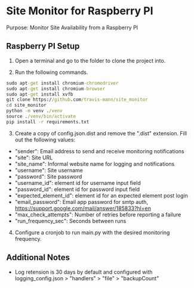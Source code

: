 # Site Monitor for Raspberry PI
Purpose: Monitor Site Availability from a Raspberry PI

## Raspberry PI Setup
1. Open a terminal and go to the folder to clone the project into.

2. Run the following commands.
```cmd
sudo apt-get install chromium-chromedriver
sudo apt-get install chromium-browser
sudo apt-get install xvfb
git clone https://github.com/travis-mann/site_monitor
cd site_monitor
python -m venv ./venv
source ./venv/bin/activate
pip install -r requirements.txt

```

3. Create a copy of config.json.dist and remove the ".dist" extension. Fill out the following values:
- "sender": Email address to send and receive monitoring notifications
- "site": Site URL
- "site_name": Informal website name for logging and notifications
- "username": Site username
- "password": Site password
- "username_id": element id for username input field
- "password_id": element id for password input field
- "expected_element_id": element id for an expected element post login
- "email_password": Email app password for smtp auth, https://support.google.com/mail/answer/185833?hl=en
- "max_check_attempts": Number of retries before reporting a failure
- "run_frequency_sec": Seconds between runs

4. Configure a cronjob to run main.py with the desired monitoring frequency.


## Additional Notes
- Log retension is 30 days by default and configured with logging_config.json > "handlers" > "file" > "backupCount"
